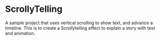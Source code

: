 # ScrollyTelling
 A sample project that uses vertical scrolling to show text, and advance a timeline. This is to create a Scrollytelling effect to explain a story with text and animation.
